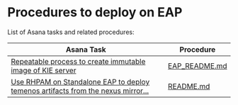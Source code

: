# Procedures to deploy on EAP
List of Asana tasks and related procedures:

| Asana Task | Procedure |
|---|---|
| [Repeatable process to create immutable image of KIE server](https://app.asana.com/0/1200498898048415/1200624087463989/f)| [EAP_README.md](../openshift/repeatableProcess/EAP_README.md) |
| [Use RHPAM on Standalone EAP to deploy temenos artifacts from the nexus mirror...](https://app.asana.com/0/1200498898048415/1201006547552951/f) | [README.md](./mirror/README.md)|

